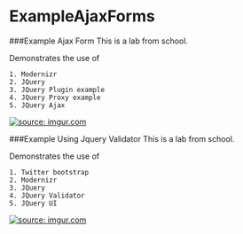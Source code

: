 # ExampleAjaxForms


###Example Ajax Form
This is a lab from school.

Demonstrates the use of
```
1. Modernizr
2. JQuery
3. JQuery Plugin example
4. JQuery Proxy example
5. JQuery Ajax
```
<a href="http://imgur.com/bS7HcJs"><img src="http://i.imgur.com/bS7HcJs.png" title="source: imgur.com" /></a>

###Example Using Jquery Validator
This is a lab from school.

Demonstrates the use of
```
1. Twitter bootstrap
2. Modernizr
3. JQuery
4. JQuery Validator
5. JQuery UI
```
<a href="http://imgur.com/Z5fhFTV"><img src="http://i.imgur.com/Z5fhFTV.png" title="source: imgur.com" /></a>
